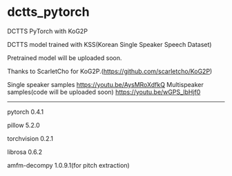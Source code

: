 # dctts_pytorch
DCTTS PyTorch with KoG2P

DCTTS model trained with KSS(Korean Single Speaker Speech Dataset)

Pretrained model will be uploaded soon.

Thanks to ScarletCho for KoG2P.(https://github.com/scarletcho/KoG2P)

Single speaker samples https://youtu.be/AysMRoXdfkQ
Multispeaker samples(code will be uploaded soon) https://youtu.be/wGPS_lbHjf0

----------------------------------------

pytorch 0.4.1

pillow 5.2.0

torchvision 0.2.1

librosa 0.6.2

amfm-decompy 1.0.9.1(for pitch extraction)
